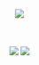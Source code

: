 
<div align="center">
  <img src="https://github.com/user-attachments/assets/05389c7f-25ab-432b-8dda-56332f2021ab"/>
  <br/>
  <br/>
  <br/>
  <br/>
  <img src="https://github.com/user-attachments/assets/5bed1c4f-32b7-4711-bdd3-84a0ae652f0c"/>
  <img src="https://github.com/user-attachments/assets/11c547ae-fff7-43cf-aa2e-a75a27ca7f10"/>
</div>

<br/>

